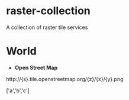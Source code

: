 # raster-collection
A collection of raster tile services

# World
* **Open Street Map**

http://{s}.tile.openstreetmap.org/{z}/{x}/{y}.png

['a','b','c']
